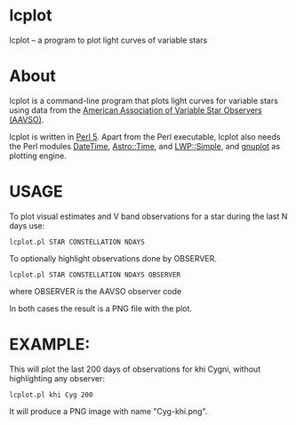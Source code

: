 # lcplot
lcplot – a program to plot light curves of variable stars

# About
lcplot is a command-line program that plots light curves for variable stars using data from the [American Association of Variable Star Observers (AAVSO)](https://www.aavso.org/).

lcplot is written in [Perl 5](https://github.com/Perl/perl5). Apart from the Perl executable, lcplot also needs the Perl modules [DateTime](https://metacpan.org/pod/DateTime), [Astro::Time](https://metacpan.org/pod/Astro::Time), and [LWP::Simple](https://metacpan.org/pod/LWP::Simple), and [gnuplot](http://www.gnuplot.info/) as plotting engine.

# USAGE
To plot visual estimates and V band observations for
a star during the last N days use:

`lcplot.pl STAR CONSTELLATION NDAYS`
 
To optionally highlight observations done by OBSERVER.

`lcplot.pl STAR CONSTELLATION NDAYS OBSERVER`

where OBSERVER is the AAVSO observer code

In both cases the result is a PNG file with the plot.

# EXAMPLE:

This will plot the last 200 days of observations for khi Cygni, without highlighting any observer:

`lcplot.pl khi Cyg 200`

It will produce a PNG image with name "Cyg-khi.png".
